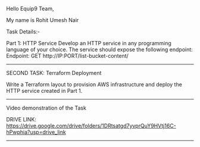 Hello Equip9 Team,

My name is Rohit Umesh Nair

Task Details:-

Part 1: HTTP Service
Develop an HTTP service in any programming language of your choice. The service should expose the following endpoint: Endpoint: GET http://IP:PORT/list-bucket-content/

________________________________________


SECOND TASK: Terraform Deployment

Write a Terraform layout to provision AWS infrastructure and deploy the HTTP service
created in Part 1.

________________________________________

Video demonstration of the Task

DRIVE LINK:
https://drive.google.com/drive/folders/1DRtsatgd7yvprQuY9HVtj16C-hPwphia?usp=drive_link
________________________________________
